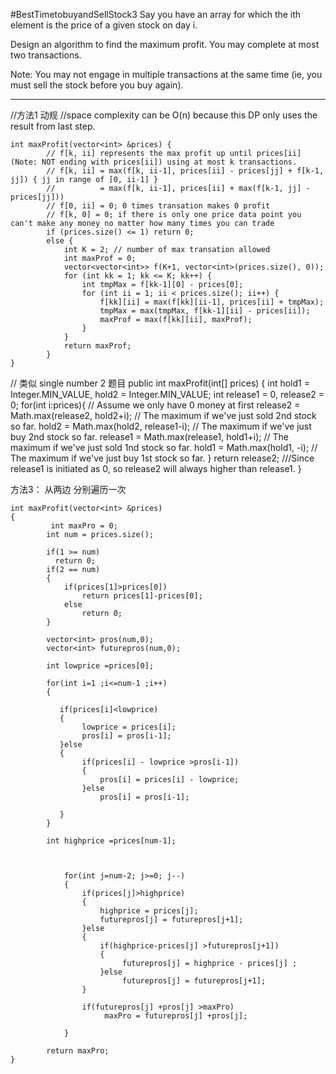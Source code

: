 #BestTimetobuyandSellStock3
Say you have an array for which the ith element is the price of a given stock on day i.

Design an algorithm to find the maximum profit. You may complete at most two transactions.

Note:
You may not engage in multiple transactions at the same time (ie, you must sell the stock before you buy again).

---


//方法1  动规
//space complexity can be O(n) because this DP only uses the result from last step.
```
int maxProfit(vector<int> &prices) {
        // f[k, ii] represents the max profit up until prices[ii] (Note: NOT ending with prices[ii]) using at most k transactions. 
        // f[k, ii] = max(f[k, ii-1], prices[ii] - prices[jj] + f[k-1, jj]) { jj in range of [0, ii-1] }
        //          = max(f[k, ii-1], prices[ii] + max(f[k-1, jj] - prices[jj]))
        // f[0, ii] = 0; 0 times transation makes 0 profit
        // f[k, 0] = 0; if there is only one price data point you can't make any money no matter how many times you can trade
        if (prices.size() <= 1) return 0;
        else {
            int K = 2; // number of max transation allowed
            int maxProf = 0;
            vector<vector<int>> f(K+1, vector<int>(prices.size(), 0));
            for (int kk = 1; kk <= K; kk++) {
                int tmpMax = f[kk-1][0] - prices[0];
                for (int ii = 1; ii < prices.size(); ii++) {
                    f[kk][ii] = max(f[kk][ii-1], prices[ii] + tmpMax);
                    tmpMax = max(tmpMax, f[kk-1][ii] - prices[ii]);
                    maxProf = max(f[kk][ii], maxProf);
                }
            }
            return maxProf;
        }
}
```


// 类似 single number 2 题目
public int maxProfit(int[] prices)
{
        int hold1 = Integer.MIN_VALUE, hold2 = Integer.MIN_VALUE;
        int release1 = 0, release2 = 0;
        for(int i:prices){                              // Assume we only have 0 money at first
            release2 = Math.max(release2, hold2+i);     // The maximum if we've just sold 2nd stock so far.
            hold2    = Math.max(hold2,    release1-i);  // The maximum if we've just buy  2nd stock so far.
            release1 = Math.max(release1, hold1+i);     // The maximum if we've just sold 1nd stock so far.
            hold1    = Math.max(hold1,    -i);          // The maximum if we've just buy  1st stock so far. 
        }
        return release2; ///Since release1 is initiated as 0, so release2 will always higher than release1.
}



方法3：
从两边 分别遍历一次
```
int maxProfit(vector<int> &prices)
{
         int maxPro = 0;
        int num = prices.size();
        
        if(1 >= num)
          return 0;
        if(2 == num)
        {
            if(prices[1]>prices[0])
                return prices[1]-prices[0];
            else
                return 0;
        }
        
        vector<int> pros(num,0);
        vector<int> futurepros(num,0);
        
        int lowprice =prices[0];
        
        for(int i=1 ;i<=num-1 ;i++)
        {
            
           if(prices[i]<lowprice)
           {
                lowprice = prices[i];
                pros[i] = pros[i-1];
           }else
           {
                if(prices[i] - lowprice >pros[i-1])
                {
                    pros[i] = prices[i] - lowprice;
                }else
                    pros[i] = pros[i-1];
                   
           }
        }
        
        int highprice =prices[num-1];
        
        
            
            for(int j=num-2; j>=0; j--)
            {
                if(prices[j]>highprice)
                {
                    highprice = prices[j];
                    futurepros[j] = futurepros[j+1];
                }else
                {
                    if(highprice-prices[j] >futurepros[j+1])
                    {
                         futurepros[j] = highprice - prices[j] ;
                    }else
                         futurepros[j] = futurepros[j+1];
                }
				
				if(futurepros[j] +pros[j] >maxPro)
					 maxPro = futurepros[j] +pros[j];
				                
            }
        
        return maxPro;        
}
```
